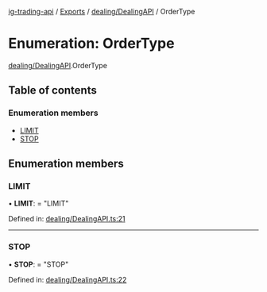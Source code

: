 [ig-trading-api](../README.md) / [Exports](../modules.md) / [dealing/DealingAPI](../modules/dealing_dealingapi.md) / OrderType

# Enumeration: OrderType

[dealing/DealingAPI](../modules/dealing_dealingapi.md).OrderType

## Table of contents

### Enumeration members

- [LIMIT](dealing_dealingapi.ordertype.md#limit)
- [STOP](dealing_dealingapi.ordertype.md#stop)

## Enumeration members

### LIMIT

• **LIMIT**: = "LIMIT"

Defined in: [dealing/DealingAPI.ts:21](https://github.com/bennycode/ig-trading-api/blob/76cc822/src/dealing/DealingAPI.ts#L21)

---

### STOP

• **STOP**: = "STOP"

Defined in: [dealing/DealingAPI.ts:22](https://github.com/bennycode/ig-trading-api/blob/76cc822/src/dealing/DealingAPI.ts#L22)
